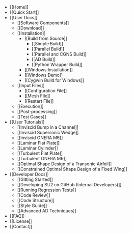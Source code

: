 * [[Home]]
* [[Quick Start]]
* [[User Docs]]
  * [[Software Components]]
  * [[Download]]
  * [[Installation]]
    * [[Build from Source]]
        * [[Simple Build]]
        * [[Parallel Build]]
        * [[Parallel and CGNS Build]]
        * [[AD Build]]
        * [[Python Wrapper Build]]
    * [[Windows Installation]]
    * [[Windows Demo]]
    * [[Cygwin Build for Windows]]
  * [[Input Files]]
    * [[Configuration File]]
    * [[Mesh File]]
    * [[Restart File]]
  * [[Execution]]
  * [[Post-processing]]
  * [[Test Cases]]
* [[User Tutorials]]
  * [[Inviscid Bump in a Channel]]
  * [[Inviscid Supersonic Wedge]]
  * [[Inviscid ONERA M6]]
  * [[Laminar Flat Plate]]
  * [[Laminar Cylinder]]
  * [[Turbulent Flat Plate]]
  * [[Turbulent ONERA M6]]
  * [[Optimal Shape Design of a Transonic Airfoil]]
  * [[Constrained Optimal Shape Design of a Fixed Wing]]
* [[Developer Docs]]
  * [[Gitting Started]]
  * [[Developing SU2 on GitHub (Internal Developers)]]
  * [[Running Regression Tests]]
  * [[Code Review]]
  * [[Code Structure]]
  * [[Style Guide]]
  * [[Advanced AD Techniques]]
* [[FAQ]]
* [[License]]
* [[Contact]]